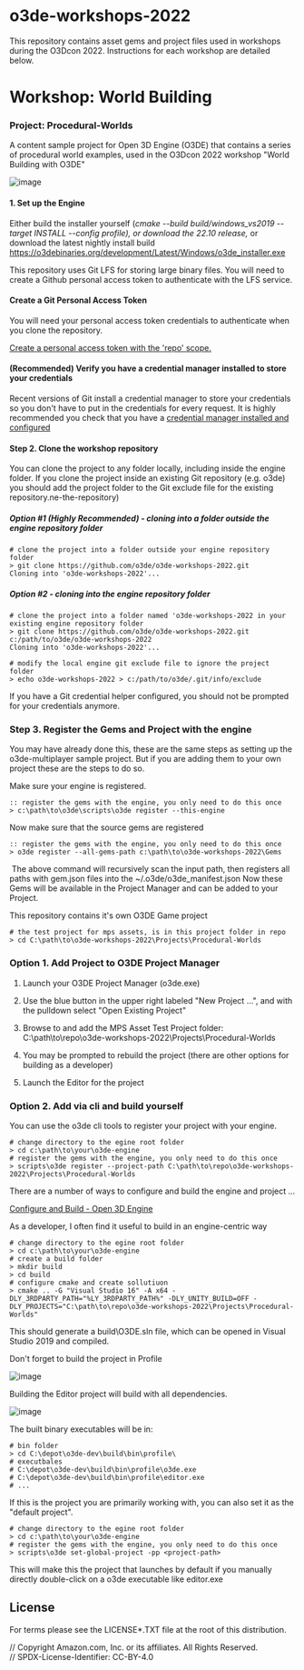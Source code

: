 # o3de-workshops-2022

This repository contains asset gems and project files used in workshops during the  O3Dcon 2022.  Instructions for each workshop are detailed below.

# Workshop: World Building

### Project: Procedural-Worlds

A content sample project for Open 3D Engine (O3DE) that contains a series of procedural world examples, used in the O3Dcon 2022 workshop "World Building with O3DE"

![image](https://user-images.githubusercontent.com/23222931/196006789-299b2e9f-f864-4a2a-988d-b75476ec043c.png)

#### 1. Set up the Engine

Either build the installer yourself (*cmake --build build/windows_vs2019 --target INSTALL --config profile), or download the 22.10 release,* or download the latest nightly install build https://o3debinaries.org/development/Latest/Windows/o3de_installer.exe

This repository uses Git LFS for storing large binary files. You will need to create a Github personal access token to authenticate with the LFS service.

#### Create a Git Personal Access Token

You will need your personal access token credentials to authenticate when you clone the repository.

[Create a personal access token with the 'repo' scope.](https://docs.github.com/en/github/authenticating-to-github/creating-a-personal-access-token)

#### (Recommended) Verify you have a credential manager installed to store your credentials

Recent versions of Git install a credential manager to store your credentials so you don't have to put in the credentials for every request. It is highly recommended you check that you have a [credential manager installed and configured](https://github.com/microsoft/Git-Credential-Manager-Core)

#### Step 2. Clone the workshop repository

You can clone the project to any folder locally, including inside the engine folder. If you clone the project inside an existing Git repository (e.g. o3de) you should add the project folder to the Git exclude file for the existing repository.ne-the-repository)

##### Option #1 (Highly Recommended) - cloning into a folder outside the engine repository folder

```shell
# clone the project into a folder outside your engine repository folder
> git clone https://github.com/o3de/o3de-workshops-2022.git
Cloning into 'o3de-workshops-2022'...
```

##### Option #2 - cloning into the engine repository folder

```shell
# clone the project into a folder named 'o3de-workshops-2022 in your existing engine repository folder
> git clone https://github.com/o3de/o3de-workshops-2022.git c:/path/to/o3de/o3de-workshops-2022
Cloning into 'o3de-workshops-2022'...

# modify the local engine git exclude file to ignore the project folder
> echo o3de-workshops-2022 > c:/path/to/o3de/.git/info/exclude
```

If you have a Git credential helper configured, you should not be prompted for your credentials anymore.

### Step 3. Register the Gems and Project with the engine

You may have already done this, these are the same steps as setting up the o3de-multiplayer sample project. But if you are adding them to your own project these are the steps to do so.

Make sure your engine is registered.

```batch
:: register the gems with the engine, you only need to do this once
> c:\path\to\o3de\scripts\o3de register --this-engine
```

Now make sure that the source gems are registered

```batch
:: register the gems with the engine, you only need to do this once
> o3de register --all-gems-path c:\path\to\o3de-workshops-2022\Gems
```

 The above command will recursively scan the input path, then registers all paths with gem.json files into the ~/.o3de/o3de_manifest.json  Now these Gems will be available in the Project Manager and can be added to your Project.

This repository contains it's own O3DE Game project

```shell
# the test project for mps assets, is in this project folder in repo
> cd C:\path\to\o3de-workshops-2022\Projects\Procedural-Worlds
```

### Option 1. Add Project to O3DE Project Manager

1. Launch your O3DE Project Manager (o3de.exe)

2. Use the blue button in the upper right labeled "New Project ...", and with the pulldown select "Open Existing Project"

3. Browse to and add the MPS Asset Test Project folder: C:\path\to\repo\o3de-workshops-2022\Projects\Procedural-Worlds

4. You may be prompted to rebuild the project (there are other options for building as a developer)

5. Launch the Editor for the project

### Option 2. Add via cli and build yourself

You can use the o3de cli tools to register your project with your engine.

```shell
# change directory to the egine root folder
> cd c:\path\to\your\o3de-engine
# register the gems with the engine, you only need to do this once
> scripts\o3de register --project-path C:\path\to\repo\o3de-workshops-2022\Projects\Procedural-Worlds
```

There are a number of ways to configure and build the engine and project ...

[Configure and Build - Open 3D Engine](https://www.o3de.org/docs/user-guide/build/configure-and-build/)

As a developer, I often find it useful to build in an engine-centric way

```batch
# change directory to the egine root folder
> cd c:\path\to\your\o3de-engine
# create a build folder
> mkdir build
> cd build
# configure cmake and create sollutiuon
> cmake .. -G "Visual Studio 16" -A x64 -DLY_3RDPARTY_PATH="%LY_3RDPARTY_PATH%" -DLY_UNITY_BUILD=OFF -DLY_PROJECTS="C:\path\to\repo\o3de-workshops-2022\Projects\Procedural-Worlds"
```

This should generate a build\O3DE.sln file, which can be opened in Visual Studio 2019 and compiled.

Don't forget to build the project in Profile

![image](https://user-images.githubusercontent.com/23222931/185497967-b94e1e5e-722c-4b84-b950-a00477343e56.png)

Building the Editor project will build with all dependencies.

![image](https://user-images.githubusercontent.com/23222931/185498026-0f235b71-ff10-4135-8008-ba067b6a285b.png)

The built binary executables will be in:

```shell
# bin folder
> cd C:\depot\o3de-dev\build\bin\profile\
# executbales
# C:\depot\o3de-dev\build\bin\profile\o3de.exe
# C:\depot\o3de-dev\build\bin\profile\editor.exe
# ...
```

If this is the project you are primarily working with, you can also set it as the "default project".

```shell
# change directory to the egine root folder
> cd c:\path\to\your\o3de-engine
# register the gems with the engine, you only need to do this once
> scripts\o3de set-global-project -pp <project-path>
```

This will make this the project that launches by default if you manually directly double-click on a o3de executable like editor.exe

## License

For terms please see the LICENSE*.TXT file at the root of this distribution.

// Copyright Amazon.com, Inc. or its affiliates. All Rights Reserved.  
// SPDX-License-Identifier: CC-BY-4.0
